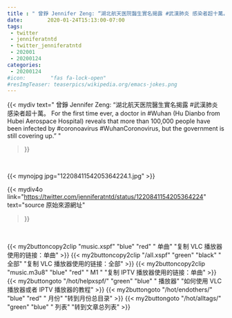```yaml
---
title : " 曾錚 Jennifer Zeng: “湖北航天医院醫生實名揭露 #武漢肺炎 感染者超十萬。 For the first time ever, a doctor in #Wuhan (Hu Dianbo from Hubei Aerospace Hospital) reveals that more than 100,000 people have been infected by #coronoavirus #WuhanCoronovirus, but the government is still covering up.”  "
date:        2020-01-24T15:13:00-07:00
tags:
 - twitter
 - jenniferatntd
 - twitter_jenniferatntd
 - 202001
 - 20200124
categories:
 - 20200124
#icon:        "fas fa-lock-open"
#resImgTeaser: teaserpics/wikipedia.org/emacs-jokes.png
---
```


{{< mydiv text=" 曾錚 Jennifer Zeng: “湖北航天医院醫生實名揭露 #武漢肺炎 感染者超十萬。 For the first time ever, a doctor in #Wuhan (Hu Dianbo from Hubei Aerospace Hospital) reveals that more than 100,000 people have been infected by #coronoavirus #WuhanCoronovirus, but the government is still covering up.”  "
>}}
<br>


 {{< mynojpg jpg="1220841154205364224.1.jpg" >}}<br> 



{{< mydiv4o link="https://twitter.com/jenniferatntd/status/1220841154205364224"
text="source 原始來源網址"
>}}


<br>




{{< my2buttoncopy2clip "music.xspf"        "blue"   "red"    " 单曲"  "复制 VLC 播放器使用的链接：单曲" >}} {{< my2buttoncopy2clip "/all.xspf"         "green"  "black"  " 全部"  "复制 VLC 播放器使用的链接：全部" >}} {{< my2buttoncopy2clip "music.m3u8"        "blue"   "red"    " M1 "    "复制 IPTV 播放器使用的链接：单曲" >}} {{< my2buttongoto      "/hot/helpxspf/"    "green"  "blue"   " 播放器" "如何使用 VLC 播放器或者 IPTV 播放器的教程" >}} {{< my2buttongoto      "/hot/endothers/"   "blue"   "red"    " 月份"   "转到月份总目录" >}} {{< my2buttongoto      "/hot/alltags/"     "green"  "blue"   " 列表"   "转到文章总列表" >}} 
